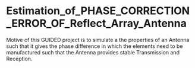 # Estimation_of_PHASE_CORRECTION_ERROR_OF_Reflect_Array_Antenna


Motive of this GUIDED project is to simulate a the properties of an Antenna such that it gives the phase difference in which 
	   the elements need to be manufactured such that the Antenna provides stable Transmission and Reception.

